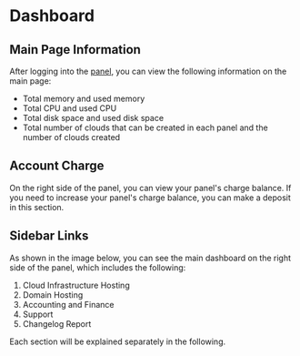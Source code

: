 # Dashboard

## Main Page Information
After logging into the [panel](https://panel.virakcloud.com/), you can view the following information on the main page:
- Total memory and used memory
- Total CPU and used CPU
- Total disk space and used disk space
- Total number of clouds that can be created in each panel and the number of clouds created

<DarkModeImage
  dark-src="/images/guides/en/dark/mainPagePanel.png"
  light-src="/images/guides/en/light/mainPagePanel.png"
  alt="Registration image"
/>

## Account Charge
On the right side of the panel, you can view your panel's charge balance. If you need to increase your panel's charge balance, you can make a deposit in this section.

## Sidebar Links
As shown in the image below, you can see the main dashboard on the right side of the panel, which includes the following:

1. Cloud Infrastructure Hosting
2. Domain Hosting
3. Accounting and Finance
4. Support
5. Changelog Report

<DarkModeImage
  dark-src="/images/guides/en/dark/dashboard-sidebar.png"
  light-src="/images/guides/en/light/dashboard-sidebar.png"
  alt="Registration image"
/>

Each section will be explained separately in the following.
